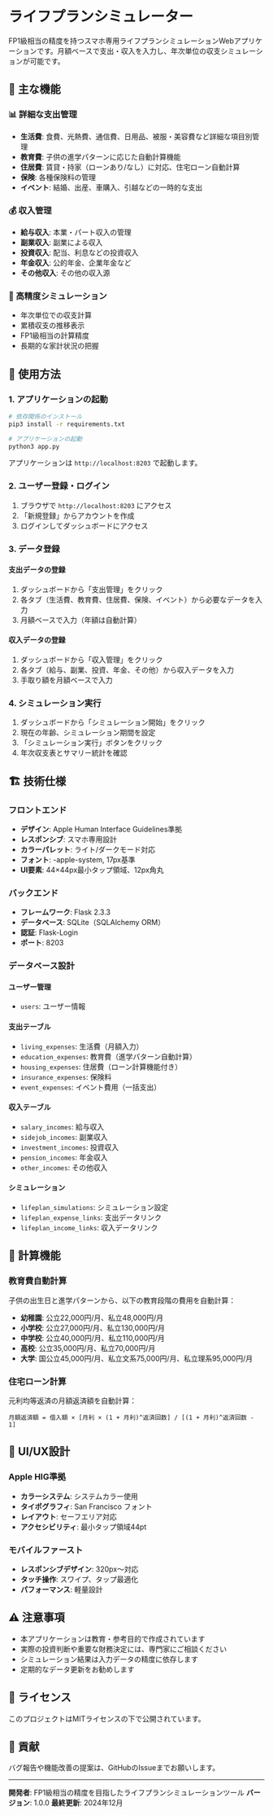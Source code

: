 # ライフプランシミュレーター

FP1級相当の精度を持つスマホ専用ライフプランシミュレーションWebアプリケーションです。月額ベースで支出・収入を入力し、年次単位の収支シミュレーションが可能です。

## 🌟 主な機能

### 📊 詳細な支出管理
- **生活費**: 食費、光熱費、通信費、日用品、被服・美容費など詳細な項目別管理
- **教育費**: 子供の進学パターンに応じた自動計算機能
- **住居費**: 賃貸・持家（ローンあり/なし）に対応、住宅ローン自動計算
- **保険**: 各種保険料の管理
- **イベント**: 結婚、出産、車購入、引越などの一時的な支出

### 💰 収入管理
- **給与収入**: 本業・パート収入の管理
- **副業収入**: 副業による収入
- **投資収入**: 配当、利息などの投資収入
- **年金収入**: 公的年金、企業年金など
- **その他収入**: その他の収入源

### 🎯 高精度シミュレーション
- 年次単位での収支計算
- 累積収支の推移表示
- FP1級相当の計算精度
- 長期的な家計状況の把握

## 🚀 使用方法

### 1. アプリケーションの起動

```bash
# 依存関係のインストール
pip3 install -r requirements.txt

# アプリケーションの起動
python3 app.py
```

アプリケーションは `http://localhost:8203` で起動します。

### 2. ユーザー登録・ログイン

1. ブラウザで `http://localhost:8203` にアクセス
2. 「新規登録」からアカウントを作成
3. ログインしてダッシュボードにアクセス

### 3. データ登録

#### 支出データの登録
1. ダッシュボードから「支出管理」をクリック
2. 各タブ（生活費、教育費、住居費、保険、イベント）から必要なデータを入力
3. 月額ベースで入力（年額は自動計算）

#### 収入データの登録
1. ダッシュボードから「収入管理」をクリック
2. 各タブ（給与、副業、投資、年金、その他）から収入データを入力
3. 手取り額を月額ベースで入力

### 4. シミュレーション実行

1. ダッシュボードから「シミュレーション開始」をクリック
2. 現在の年齢、シミュレーション期間を設定
3. 「シミュレーション実行」ボタンをクリック
4. 年次収支表とサマリー統計を確認

## 🏗️ 技術仕様

### フロントエンド
- **デザイン**: Apple Human Interface Guidelines準拠
- **レスポンシブ**: スマホ専用設計
- **カラーパレット**: ライト/ダークモード対応
- **フォント**: -apple-system, 17px基準
- **UI要素**: 44×44px最小タップ領域、12px角丸

### バックエンド
- **フレームワーク**: Flask 2.3.3
- **データベース**: SQLite（SQLAlchemy ORM）
- **認証**: Flask-Login
- **ポート**: 8203

### データベース設計

#### ユーザー管理
- `users`: ユーザー情報

#### 支出テーブル
- `living_expenses`: 生活費（月額入力）
- `education_expenses`: 教育費（進学パターン自動計算）
- `housing_expenses`: 住居費（ローン計算機能付き）
- `insurance_expenses`: 保険料
- `event_expenses`: イベント費用（一括支出）

#### 収入テーブル
- `salary_incomes`: 給与収入
- `sidejob_incomes`: 副業収入
- `investment_incomes`: 投資収入
- `pension_incomes`: 年金収入
- `other_incomes`: その他収入

#### シミュレーション
- `lifeplan_simulations`: シミュレーション設定
- `lifeplan_expense_links`: 支出データリンク
- `lifeplan_income_links`: 収入データリンク

## 🧮 計算機能

### 教育費自動計算
子供の出生日と進学パターンから、以下の教育段階の費用を自動計算：

- **幼稚園**: 公立22,000円/月、私立48,000円/月
- **小学校**: 公立27,000円/月、私立130,000円/月
- **中学校**: 公立40,000円/月、私立110,000円/月
- **高校**: 公立35,000円/月、私立70,000円/月
- **大学**: 国公立45,000円/月、私立文系75,000円/月、私立理系95,000円/月

### 住宅ローン計算
元利均等返済の月額返済額を自動計算：

```
月額返済額 = 借入額 × [月利 × (1 + 月利)^返済回数] / [(1 + 月利)^返済回数 - 1]
```

## 📱 UI/UX設計

### Apple HIG準拠
- **カラーシステム**: システムカラー使用
- **タイポグラフィ**: San Francisco フォント
- **レイアウト**: セーフエリア対応
- **アクセシビリティ**: 最小タップ領域44pt

### モバイルファースト
- **レスポンシブデザイン**: 320px〜対応
- **タッチ操作**: スワイプ、タップ最適化
- **パフォーマンス**: 軽量設計

## ⚠️ 注意事項

- 本アプリケーションは教育・参考目的で作成されています
- 実際の投資判断や重要な財務決定には、専門家にご相談ください
- シミュレーション結果は入力データの精度に依存します
- 定期的なデータ更新をお勧めします

## 📄 ライセンス

このプロジェクトはMITライセンスの下で公開されています。

## 🤝 貢献

バグ報告や機能改善の提案は、GitHubのIssueまでお願いします。

---

**開発者**: FP1級相当の精度を目指したライフプランシミュレーションツール
**バージョン**: 1.0.0
**最終更新**: 2024年12月 